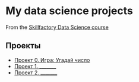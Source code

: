 # My data science projects
From the [Skillfactory Data Science course](https://skillfactory.ru/data-scientist)

## Проекты

* [Проект 0. Игра: Угадай число](https://github.com/emandybura/em_data_science/tree/main/project_0)
* [Проект 1. _______](____)
* [Проект 2. _______](____)